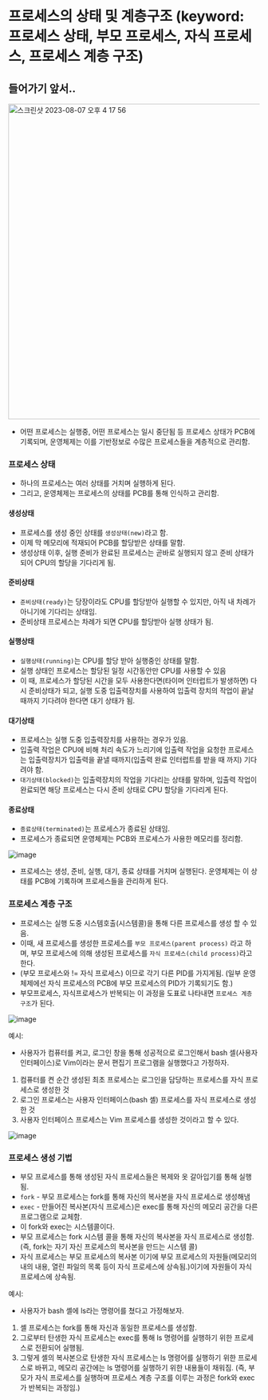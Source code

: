 # 프로세스의 상태 및 계층구조 (keyword: 프로세스 상태, 부모 프로세스, 자식 프로세스, 프로세스 계층 구조)

## 들어가기 앞서..

<img width="631" alt="스크린샷 2023-08-07 오후 4 17 56" src="https://github.com/iOS-Woong/OS/assets/96489602/6ea44f17-f4be-44ce-a5e6-063af0c74666">

- 어떤 프로세스는 실행중, 어떤 프로세스는 일시 중단됨 등 프로세스 상태가 PCB에 기록되며, 
    운영체제는 이를 기반정보로 수많은 프로세스들을 계층적으로 관리함.

### 프로세스 상태
- 하나의 프로세스는 여러 상태를 거치며 실행하게 된다.
- 그리고, 운영체제는 프로세스의 상태를 PCB를 통해 인식하고 관리함.

#### 생성상태
- 프로세스를 생성 중인 상태를 `생성상태(new)`라고 함.
- 이제 막 메모리에 적재되어 PCB를 할당받은 상태를 말함.
- 생성상태 이후, 실행 준비가 완료된 프로세스는 곧바로 실행되지 않고 준비 상태가 되어 CPU의 할당을 기다리게 됨.

#### 준비상태
- `준비상태(ready)`는 당장이라도 CPU를 할당받아 실행할 수 있지만, 아직 내 차례가 아니기에 기다리는 상태임.
- 준비상태 프로세스는 차례가 되면 CPU를 할당받아 실행 상태가 됨.

#### 실행상태
- `실행상태(running)`는 CPU를 할당 받아 실행중인 상태를 말함.
- 실행 상태인 프로세스는 할당된 일정 시간동안만 CPU를 사용할 수 있음
- 이 때, 프로세스가 할당된 시간을 모두 사용한다면(타이머 인터럽트가 발생하면) 다시 준비상태가 되고, 
    실행 도중 입출력장치를 사용하여 입출력 장치의 작업이 끝날 때까지 기다려야 한다면 대기 상태가 됨.

#### 대기상태
- 프로세스는 실행 도중 입출력장치를 사용하는 경우가 있음.
- 입출력 작업은 CPU에 비해 처리 속도가 느리기에 입출력 작업을 요청한 프로세스는 입출력장치가 입출력을 끝낼 때까지(입출력 완료 인터럽트를 받을 때 까지) 기다려야 함.
- `대기상태(blocked)`는 입출력장치의 작업을 기다리는 상태를 말하며, 입출력 작업이 완료되면 해당 프로세스는 다시 준비 상태로 CPU 할당을 기다리게 된다.

#### 종료상태
- `종료상태(terminated)`는 프로세스가 종료된 상태임. 
- 프로세스가 종료되면 운영체제는 PCB와 프로세스가 사용한 메모리를 정리함. 

![image](https://github.com/iOS-Woong/OS/assets/96489602/196601ef-4b60-4c86-bacd-7d1c43093a3a)

- 프로세스는 생성, 준비, 실행, 대기, 종료 상태를 거치며 실행된다. 운영체제는 이 상태를 PCB에 기록하며 프로세스들을 관리하게 된다.

### 프로세스 계층 구조
- 프로세스는 실행 도중 시스템호출(시스템콜)을 통해 다른 프로세스를 생성 할 수 있음.
- 이때, 새 프로세스를 생성한 프로세스를 `부모 프로세스(parent process)` 라고 하며, 
    부모 프로세스에 의해 생성된 프로세스를 `자식 프로세스(child process)`라고 한다.
 - (부모 프로세스와 != 자식 프로세스) 이므로 각기 다른 PID를 가지게됨. (일부 운영체제에선 자식 프로세스의 PCB에 부모 프로세스의 PID가 기록되기도 함.)
 - 부모프로세스, 자식프로세스가 반복되는 이 과정을 도표로 나타내면 `프로세스 계층 구조`가 된다.

 ![image](https://github.com/iOS-Woong/OS/assets/96489602/65210209-e59a-404d-b127-5c134fab2b7b)

 예시: 
 - 사용자가 컴퓨터를 켜고, 로그인 창을 통해 성공적으로 로그인해서 bash 셀(사용자 인터페이스)로 Vim이라는 문서 편집기 프로그램을 실행했다고 가정하자.
 1. 컴퓨터를 켠 순간 생성된 최초 프로세스는 로그인을 담당하는 프로세스를 자식 프로세스로 생성한 것
 2. 로그인 프로세스는 사용자 인터페이스(bash 셸) 프로세스를 자식 프로세스로 생성한 것
 3. 사용자 인터페이스 프로세스는 Vim 프로세스를 생성한 것이라고 할 수 있다.   

![image](https://github.com/iOS-Woong/OS/assets/96489602/ba82d5db-7a11-4c71-a4aa-75fd61c29266)

### 프로세스 생성 기법
- 부모 프로세스를 통해 생성된 자식 프로세스들은 복제와 옷 갈아입기를 통해 실행 됨.
- `fork` - 부모 프로세스는 fork를 통해 자신의 복사본을 자식 프로세스로 생성해냄
- `exec` - 만들어진 복사본(자식 프로세스)은 exec를 통해 자신의 메모리 공간을 다른 프로그램으로 교체함.
- 이 fork와 exec는 시스템콜이다. 
- 부모 프로세스는 fork 시스템 콜을 통해 자신의 복사본을 자식 프로세스로 생성함. (즉, fork는 자기 자신 프로세스의 복사본을 만드는 시스템 콜)
- 자식 프로세스는 부모 프로세스의 복사본 이기에 부모 프로세스의 자원들(메모리의 내의 내용, 열린 파일의 목록 등이 자식 프로세스에 상속됨.)이기에 자원들이 자식 프로세스에 상속됨.

예시:
- 사용자가 bash 셸에 ls라는 명령어를 쳤다고 가정해보자.
1. 셸 프로세스는 fork를 통해 자신과 동일한 프로세스를 생성함.
2. 그로부터 탄생한 자식 프로세스는 exec를 통해 ls 명령어를 실행하기 위한 프로세스로 전환되어 실행됨.
3. 그렇게 셸의 복사본으로 탄생한 자식 프로세스는 ls 명령어를 실행하기 위한 프로세스로 바뀌고, 메모리 공간에는 ls 명령어를 실행하기 위한 내용들이 채워짐.
(즉, 부모가 자식 프로세스를 실행하며 프로세스 계층 구조를 이루는 과정은 fork와 exec가 반복되는 과정임.) 
